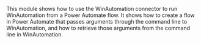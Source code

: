 This module shows how to use the WinAutomation connector to run WinAutomation from a Power Automate flow. It shows how to create a flow in Power Automate that passes arguments through the command line to WinAutomation, and how to retrieve those arguments from the command line in WinAutomation.